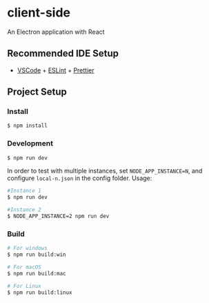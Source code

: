 # client-side

An Electron application with React

## Recommended IDE Setup

- [VSCode](https://code.visualstudio.com/) + [ESLint](https://marketplace.visualstudio.com/items?itemName=dbaeumer.vscode-eslint) + [Prettier](https://marketplace.visualstudio.com/items?itemName=esbenp.prettier-vscode)

## Project Setup

### Install

```bash
$ npm install
```

### Development

```bash
$ npm run dev
```
In order to test with multiple instances, set `NODE_APP_INSTANCE=N`, and configure `local-n.json` in the config folder.
Usage: 
```bash
#Instance 1
$ npm run dev
```
```bash
#Instance 2
$ NODE_APP_INSTANCE=2 npm run dev
```
### Build

```bash
# For windows
$ npm run build:win

# For macOS
$ npm run build:mac

# For Linux
$ npm run build:linux
```
